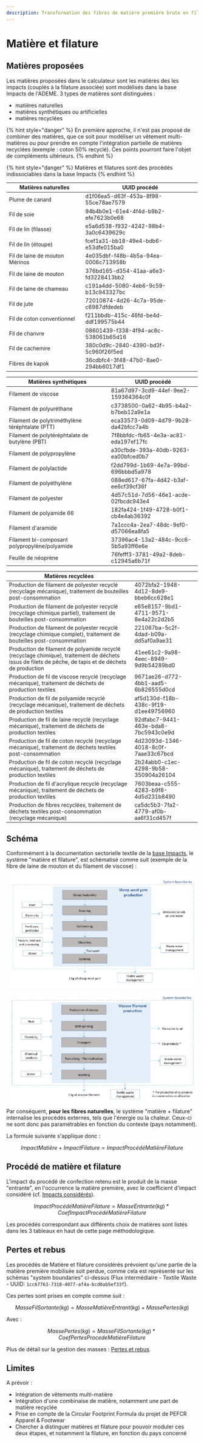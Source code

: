```yaml
---
description: Transformation des fibres de matière première brute en fils.
---
```


# Matière et filature

## Matières proposées

Les matières proposées dans le calculateur sont les matières des les impacts (couplés à la filature associée) sont modélisés dans la base Impacts de l'ADEME. 3 types de matières sont distinguées :

* matières naturelles
* matières synthétiques ou artificielles
* matières recyclées

{% hint style="danger" %}
En première approche, il n'est pas proposé de combiner des matières, que ce soit pour modéliser un vêtement multi-matières ou pour prendre en compte l'intégration partielle de matières recyclées (exemple : coton 50% recyclé). Ces points pourront faire l'objet de compléments ultérieurs.
{% endhint %}

{% hint style="danger" %}
Matières et filatures sont des procédés indissociables dans la base Impacts
{% endhint %}

| Matières naturelles            | UUID procédé                         |
| ------------------------------ | ------------------------------------ |
| Plume de canard                | d1f06ea5-d63f-453a-8f98-55ce78ae7579 |
| Fil de soie                    | 94b4b0e1-61e4-4f4d-b9b2-efe7623b0e68 |
| Fil de lin (filasse)           | e5a6d538-f932-4242-98b4-3a0c6439629c |
| Fil de lin (étoupe)            | fcef1a31-bb18-49e4-bdb6-e53dfe015ba0 |
| Fil de laine de mouton Mérinos | 4e035dbf-f48b-4b5a-94ea-0006c713958b |
| Fil de laine de mouton         | 376bd165-d354-41aa-a6e3-fd3228413bb2 |
| Fil de laine de chameau        | c191a4dd-5080-4eb6-9c59-b13c943327bc |
| Fil de jute                    | 72010874-4d26-4c7a-95de-c6987dfdedeb |
| Fil de coton conventionnel     | f211bbdb-415c-46fd-be4d-ddf199575b44 |
| Fil de chanvre                 | 08601439-f338-4f94-ac8c-538061b65d16 |
| Fil de cachemire               | 380c0d9c-2840-4390-bd3f-5c960f26f5ed |
| Fibres de kapok                | 36cdbfc4-3f48-47b0-8ae0-294bb6017df1 |

| Matières synthétiques                           | UUID procédé                         |
| ----------------------------------------------- | ------------------------------------ |
| Filament de viscose                             | 81a67d97-3cd9-44ef-9ee2-159364364c0f |
| Filament de polyuréthane                        | c3738500-0a62-4b95-b4a2-b7beb12a9e1a |
| Filament de polytriméthylène téréphtalate (PTT) | eca33573-0d09-4d79-9b28-da42bfcc7a4b |
| Filament de polytéréphtalate de butylène (PBT)  | 7f8bbfdc-fb65-4e3a-ac81-eda197ef17fc |
| Filament de polypropylène                       | a30cfbde-393a-40db-9263-ea00bfced0b7 |
| Filament de polylactide                         | f2dd799d-1b69-4e7a-99bd-696bbbd5a978 |
| Filament de polyéthylène                        | 088ed617-67fa-4d42-b3af-ee6cf39cf36f |
| Filament de polyester                           | 4d57c51d-7d56-46e1-acde-02fbcdc943e4 |
| Filament de polyamide 66                        | 182fa424-1f49-4728-b0f1-cb4e4ab36392 |
| Filament d'aramide                              | 7a1ccc4a-2ea7-48dc-9ef0-d57066ea8fa5 |
| Filament bi-composant polypropylène/polyamide   | 37396ac4-13a2-484c-9cc6-5b5a93ff6e6e |
| Feuille de néoprène                             | 76fefff3-3781-49a2-8deb-c12945a6b71f |

| Matières recyclées                                                                                                                                       |                                      |
| -------------------------------------------------------------------------------------------------------------------------------------------------------- | ------------------------------------ |
|  Production de filament de polyester recyclé (recyclage mécanique), traitement de bouteilles post-consommation                                           | 4072bfa2-1948-4d12-8de9-bbeb6cc628e1 |
|  Production de filament de polyester recyclé (recyclage chimique partiel), traitement de bouteilles post-consommation                                    | e65e8157-9bd1-4711-9571-8e4a22c2d2b5 |
|  Production de filament de polyester recyclé (recyclage chimique complet), traitement de bouteilles post-consommation                                    | 221067ba-5c2f-4dad-b09a-dd5af0a9ae31 |
|  Production de filament de polyamide recyclé (recyclage chimique), traitement de déchets issus de filets de pêche, de tapis et de déchets de production  | 41ee61c2-9a98-4eec-8949-9d9b54289bd0 |
|  Production de fil de viscose recyclé (recyclage mécanique), traitement de déchets de production textiles                                                | 9671ae26-d772-4bb1-aad5-6b826555d0cd |
|  Production de fil de polyamide recyclé (recyclage mécanique), traitement de déchets de production textiles                                              | af5d130d-f18b-438c-9f19-d1ee49756960 |
|  Production de fil de laine recyclé (recyclage mécanique), traitement de déchets de production textiles                                                  | 92dfabc7-9441-463e-bda8-7bc5943c0e9d |
|  Production de fil de coton recyclé (recyclage mécanique), traitement de déchets textiles post-consommation                                              | 4d23093d-1346-4018-8c0f-7aae33c67bcd |
|  Production de fil de coton recyclé (recyclage mécanique), traitement de déchets de production textiles                                                  | 2b24abb0-c1ec-4298-9b58-350904a26104 |
|  Production de fil d'acrylique recyclé (recyclage mécanique), traitement de déchets de production textiles                                               | 7603beaa-c555-4283-b9f8-4d5d231b8490 |
|  Production de fibres recyclées, traitement de déchets textiles post-consommation (recyclage mécanique)                                                  | ca5dc5b3-7fa2-4779-af0b-aa6f31cd457f |

## Schéma

Conformément à la documentation sectorielle textile de la [base Impacts](http://www.base-impacts.ademe.fr), le système "matière et filature", est schématisé comme suit (exemple de la fibre de laine de mouton et du filament de viscose) :

![](../.gitbook/assets/FibreLaine.PNG)

![](../.gitbook/assets/FilViscose.PNG)

Par conséquent, **pour les fibres naturelles**, le système "matière + filature" internalise les procédés externes, tels que l'énergie ou la chaleur. Ceux-ci ne sont donc pas paramétrables en fonction du contexte (pays notamment).

La formule suivante s'applique donc :

$$
ImpactMatière + ImpactFilature = ImpactProcédéMatièreFilature
$$

## Procédé de matière et filature

L'impact du procédé de confection retenu est le produit de la masse "entrante", en l'occurrence la matière première, avec le coefficient d'impact considéré (cf. [Impacts considérés](impacts-consideres.md)).

$$
ImpactProcédéMatièreFilature = MasseEntrante(kg) * CoefImpactProcédéMatièreFilature
$$

Les procédés correspondant aux différents choix de matières sont listés dans les 3 tableaux en haut de cette page méthodologique.

## Pertes et rebus

Les procédés de Matière et filature considérés prévoient qu'une partie de la matière première mobilisée soit perdue, comme cela est représenté sur les schémas "system boundaries" ci-dessus (Flux intermédiaire - Textile Waste - UUID: `1cc67763-7318-4077-af4a-bcd0ab5ef33f`).

Ces pertes sont prises en compte comme suit :

$$
MasseFilSortante(kg) = MasseMatièreEntrant(kg) + MassePertes(kg)
$$

Avec :

$$
MassePertes(kg) = MasseFilSortante(kg) * CoefPertesProcedeMatièreFilature
$$

Plus de détail sur la gestion des masses : [Pertes et rebus](pertes-et-rebus.md).

## Limites

A prévoir :

* Intégration de vêtements multi-matière
* Intégration d'une combinaise de matière, notamment une part de matière recyclée
* Prise en compte de la Circular Footprint Formula du projet de PEFCR Apparel & Footwear
* Chercher à distinguer matières et filature pour pouvoir moduler ces deux étapes, et notamment la filature, en fonction du pays concerné
